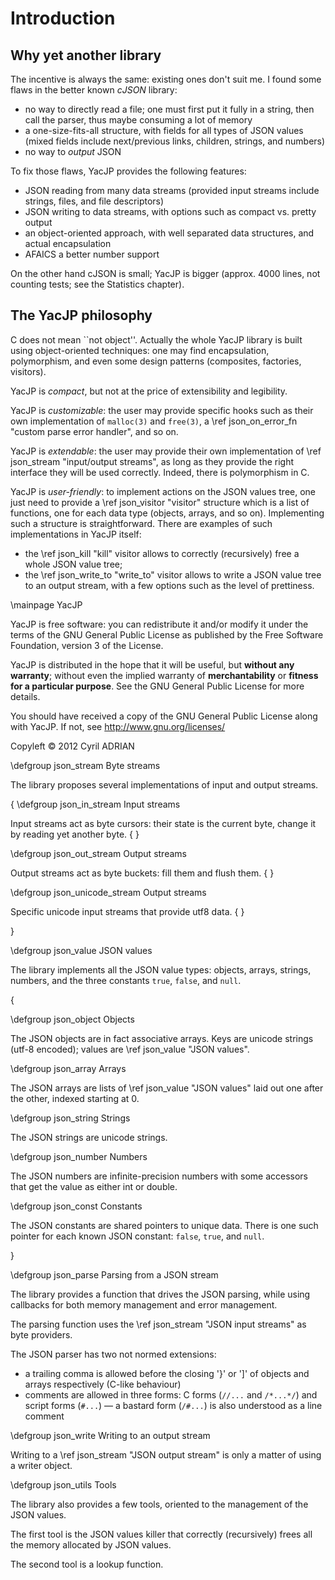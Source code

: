 # Introduction

## Why yet another library

The incentive is always the same: existing ones don't suit me. I found
some flaws in the better known _cJSON_ library:

 * no way to directly read a file; one must first put it fully in a
   string, then call the parser, thus maybe consuming a lot of memory
 * a one-size-fits-all structure, with fields for all types of JSON
   values (mixed fields include next/previous links, children,
   strings, and numbers)
 * no way to _output_ JSON

To fix those flaws, YacJP provides the following features:

 * JSON reading from many data streams (provided input streams include
   strings, files, and file descriptors)
 * JSON writing to data streams, with options such as compact
   vs. pretty output
 * an object-oriented approach, with well separated data structures,
   and actual encapsulation
 * AFAICS a better number support

On the other hand cJSON is small; YacJP is bigger (approx. 4000 lines,
not counting tests; see the Statistics chapter).

## The YacJP philosophy

C does not mean ``not object''. Actually the whole YacJP library is
built using object-oriented techniques: one may find encapsulation,
polymorphism, and even some design patterns (composites, factories,
visitors).

YacJP is _compact_, but not at the price of extensibility and
legibility.

YacJP is _customizable_: the user may provide specific hooks such as
their own implementation of `malloc(3)` and `free(3)`, a \ref
json_on_error_fn "custom parse error handler", and so on.

YacJP is _extendable_: the user may provide their own implementation
of \ref json_stream "input/output streams", as long as they provide
the right interface they will be used correctly. Indeed, there is
polymorphism in C.

YacJP is _user-friendly_: to implement actions on the JSON values
tree, one just need to provide a \ref json_visitor "visitor" structure
which is a list of functions, one for each data type (objects, arrays,
and so on). Implementing such a structure is straightforward. There
are examples of such implementations in YacJP itself:

 * the \ref json_kill "kill" visitor allows to correctly (recursively)
   free a whole JSON value tree;
 * the \ref json_write_to "write_to" visitor allows to write a JSON
   value tree to an output stream, with a few options such as the
   level of prettiness.

\mainpage YacJP

YacJP is free software: you can redistribute it and/or modify it under
the terms of the GNU General Public License as published by the Free
Software Foundation, version 3 of the License.

YacJP is distributed in the hope that it will be useful, but __without
any warranty__; without even the implied warranty of
__merchantability__ or __fitness for a particular purpose__.  See the
GNU General Public License for more details.

You should have received a copy of the GNU General Public License
along with YacJP.  If not, see http://www.gnu.org/licenses/

Copyleft © 2012 Cyril ADRIAN


\defgroup json_stream Byte streams

The library proposes several implementations of input and output
streams.

\{
\defgroup json_in_stream Input streams

Input streams act as byte cursors: their state is the current byte,
change it by reading yet another byte.
\{
\}

\defgroup json_out_stream Output streams

Output streams act as byte buckets: fill them and flush them.
\{
\}

\defgroup json_unicode_stream Output streams

Specific unicode input streams that provide utf8 data.
\{
\}

\}


\defgroup json_value JSON values

The library implements all the JSON value types: objects, arrays,
strings, numbers, and the three constants `true`, `false`, and `null`.

\{

\defgroup json_object Objects

The JSON objects are in fact associative arrays. Keys are unicode
strings (utf-8 encoded); values are \ref json_value "JSON values".

\defgroup json_array Arrays

The JSON arrays are lists of \ref json_value "JSON values" laid out
one after the other, indexed starting at 0.

\defgroup json_string Strings

The JSON strings are unicode strings.

\defgroup json_number Numbers

The JSON numbers are infinite-precision numbers with some accessors
that get the value as either int or double.

\defgroup json_const Constants

The JSON constants are shared pointers to unique data. There is one
such pointer for each known JSON constant: `false`, `true`, and
`null`.

\}

\defgroup json_parse Parsing from a JSON stream

The library provides a function that drives the JSON parsing, while
using callbacks for both memory management and error management.

The parsing function uses the \ref json_stream "JSON input streams" as
byte providers.

The JSON parser has two not normed extensions:

 * a trailing comma is allowed before the closing '}' or ']' of
   objects and arrays respectively (C-like behaviour)
 * comments are allowed in three forms: C forms (`//...` and
   `/*...*/`) and script forms (`#...`) — a bastard form (`/#...`) is
   also understood as a line comment

\defgroup json_write Writing to an output stream

Writing to a \ref json_stream "JSON output stream" is only a matter of
using a writer object.


\defgroup json_utils Tools

The library also provides a few tools, oriented to the management of
the JSON values.

The first tool is the JSON values killer that correctly (recursively)
frees all the memory allocated by JSON values.

The second tool is a lookup function.
